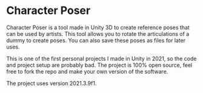 # Character Poser
 
Character Poser is a tool made in Unity 3D to create reference poses that can be used by artists. This tool allows you to rotate the articulations of a dummy to create poses. You can also save these poses as files for later uses.

This is one of the first personal projects I made in Unity in 2021, so the code and project setup are probably bad. The project is 100% open source, feel free to fork the repo and make your own version of the software.

The project uses version 2021.3.9f1.
